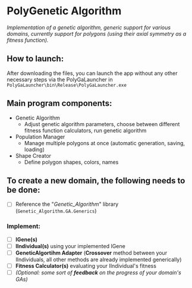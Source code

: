 # PolyGenetic Algorithm
*Implementation of a genetic algorithm, generic support for various domains, 
currently support for polygons (using their axial symmetry as a fitness function).*

## How to launch:
After downloading the files, you can launch the app without any other necessary steps via the PolyGaLauncher in ```PolyGaLauncher\bin\Release\PolyGaLauncher.exe```

## Main program components:
  - Genetic Algorithm
    - Adjust genetic algorithm parameters, choose between different fitness function calculators, run genetic algorithm
  - Population Manager
    - Manage multiple polygons at once (automatic generation, saving, loading)
  - Shape Creator
    - Define polygon shapes, colors, names
    
## To create a new domain, the following needs to be done:
  - [ ] Reference the "*Genetic_Algorithm*" library (```Genetic_Algorithm.GA.Generics```)
  ### Implement:
  - [ ] **IGene(s)**
  - [ ] **IIndividual(s)** using your implemented IGene
  - [ ] **GeneticAlgortihm Adapter** (**Crossover** method between your IIndividuals, all other methods are already implemented generically)
  - [ ] **Fitness Calculator(s)** evaluating your IIndividual's fitness
  - [ ] *(Optional: some sort of **feedback** on the progress of your domain's GAs)*
